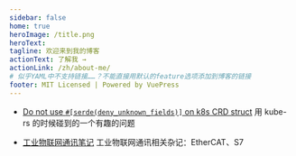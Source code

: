```yaml
---
sidebar: false
home: true
heroImage: /title.png
heroText: 
tagline: 欢迎来到我的博客
actionText: 了解我 →
actionLink: /zh/about-me/
# 似乎YAML中不支持链接……？不能直接用默认的feature选项添加到博客的链接
footer: MIT Licensed | Powered by VuePress
---
```


                                                                                          
 
 <Comment lang="zh-CN"/> 
 
 
 -  [Do not use `#[serde(deny_unknown_fields)]` on k8s CRD struct](/zh/blogs/20211130/) 用 kube-rs 的时候碰到的一个有趣的问题
 
 
 -  [工业物联网通讯笔记](/zh/blogs/20211210/) 工业物联网通讯相关杂记：EtherCAT、S7
 
 
 <Comment lang="zh-CN"/> 
 